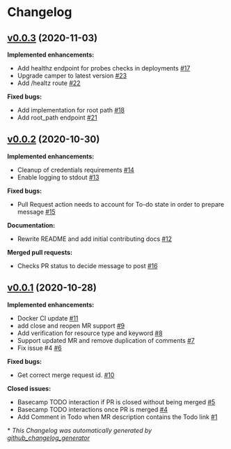 # Changelog

## [v0.0.3](https://github.com/runhermes/hermes/tree/v0.0.3) (2020-11-03)

**Implemented enhancements:**

- Add healthz endpoint for probes checks in deployments [\#17](https://github.com/runhermes/hermes/issues/17)
- Upgrade camper to latest version [\#23](https://github.com/runhermes/hermes/pull/23)
- Add /healtz route [\#22](https://github.com/runhermes/hermes/pull/22)

**Fixed bugs:**

- Add implementation for root path [\#18](https://github.com/runhermes/hermes/issues/18)
- Add root\_path endpoint [\#21](https://github.com/runhermes/hermes/pull/21)

## [v0.0.2](https://github.com/runhermes/hermes/tree/v0.0.2) (2020-10-30)

**Implemented enhancements:**

- Cleanup of credentials requirements [\#14](https://github.com/runhermes/hermes/pull/14)
- Enable logging to stdout [\#13](https://github.com/runhermes/hermes/pull/13)

**Fixed bugs:**

- Pull Request action needs to account for To-do state in order to prepare message [\#15](https://github.com/runhermes/hermes/issues/15)

**Documentation:**

- Rewrite README and add initial contributing docs [\#12](https://github.com/runhermes/hermes/pull/12)

**Merged pull requests:**

- Checks PR status to decide message to post [\#16](https://github.com/runhermes/hermes/pull/16)

## [v0.0.1](https://github.com/runhermes/hermes/tree/v0.0.1) (2020-10-28)

**Implemented enhancements:**

- Docker CI update [\#11](https://github.com/runhermes/hermes/pull/11)
- add close and reopen MR support [\#9](https://github.com/runhermes/hermes/pull/9)
- Add verification for resource type and keyword [\#8](https://github.com/runhermes/hermes/pull/8)
- Support updated MR and remove duplication of comments [\#7](https://github.com/runhermes/hermes/pull/7)
- Fix issue \#4 [\#6](https://github.com/runhermes/hermes/pull/6)

**Fixed bugs:**

- Get correct merge request id. [\#10](https://github.com/runhermes/hermes/pull/10)

**Closed issues:**

- Basecamp TODO interaction if PR is closed without being merged [\#5](https://github.com/runhermes/hermes/issues/5)
- Basecamp TODO interactions once PR is merged [\#4](https://github.com/runhermes/hermes/issues/4)
- Add Comment in Todo when MR description contains the Todo link [\#1](https://github.com/runhermes/hermes/issues/1)



\* *This Changelog was automatically generated by [github_changelog_generator](https://github.com/github-changelog-generator/github-changelog-generator)*

